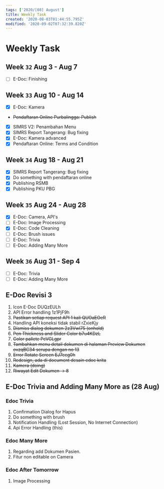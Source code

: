 ```yaml
---
tags: ['2020/[08] August']
title: Weekly Task
created: '2020-08-03T01:44:55.795Z'
modified: '2020-09-02T07:32:39.820Z'
---
```


# Weekly Task

## Week `32` Aug 3 - Aug 7
- [ ] E-Doc: Finishing

## Week `33` Aug 10 - Aug 14
- [x] E-Doc: Kamera
- ~~Pendaftaran Online Purbalingga: Publish~~
- [x] SIMRS V2: Penambahan Menu
- [x] SIMRS Report Tangerang: Bug fixing
- [x] E-Doc: Kamera advanced
- [x] Pendaftaran Online: Terms and Condition

## Week `34` Aug 18 - Aug 21
- [x] SIMRS Report Tangerang: Bug fixing
- [x] Do something with pendaftaran online
- [x] Publishing RSMB
- [x] Publishing PKU PBG

## Week `35` Aug 24 - Aug 28
- [x] E-Doc: Camera, API's
- [ ] E-Doc: Image Processing
- [x] E-Doc: Code Cleaning
- [ ] E-Doc: Brush issues
- [ ] E-Doc: Trivia
- [ ] E-Doc: Adding Many More

## Week `36` Aug 31 - Sep 4
- [ ] E-Doc: Trivia
- [ ] E-Doc: Adding Many More

## E-Doc Revisi 3
1. Icon E-Doc DUQzEULh
2. API Error handling 1z1PjF9h
3. ~~Pastikan setiap request API 1 kali QUOaEOeR~~
4. Handling API koneksi tidak stabil rZxieKjy
5. ~~Dismiss dialog dokumen 2z3VwI75 (onhold)~~
6. ~~Pen Thickness and Slider Color b7u4KDzL~~
7. ~~Color pallete PcVGLgpr~~
8. ~~Tambahkan menu detail dokumen di halaman Preview Dokumen ovzqBC34 serupa dengan no 13~~
9. ~~Error Rotate Screen EJ7ccg0h~~
10. ~~Redesign, ada di document desain edoc krita~~
11. ~~Kamera (doing)~~
12. ~~Riwayat Edit Dokumen -> 8~~

## E-Doc Trivia and Adding Many More as (28 Aug)
### Edoc Trivia
1. Confirmation Dialog for Hapus
2. Do something with brush
3. Notification Handling (Lost Session, No Internet Connection)
4. Api Error Handling (this)

### Edoc Many More
1. Regarding add Dokumen Pasien.
2. Fitur non editable on Camera

### Edoc After Tomorrow
1. Image Processing

